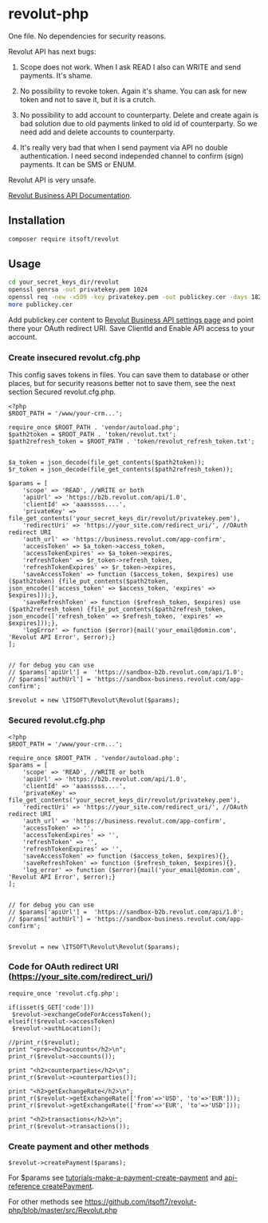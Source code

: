 # revolut-php
One file. No dependencies for security reasons.

Revolut API has next bugs:

1. Scope does not work. When I ask READ I also can WRITE and send payments. It's shame.

2. No possibility to revoke token. Again it's shame. You can ask for new token and not to save it, but it is a crutch.

3. No possibility to add account to counterparty. Delete and create again is bad solution due to old payments linked to old id of counterparty.
So we need add and delete accounts to counterparty.

4. It's really very bad that when I send payment via API no double authentication. I need second independed channel to confirm (sign) payments.
It can be SMS or ENUM.

Revolut API is very unsafe. 

[Revolut Business API Documentation](https://developer.revolut.com/docs/manage-accounts/#introduction-to-the-business-api).

## Installation

```bash
composer require itsoft/revolut
```

## Usage

```bash
cd your_secret_keys_dir/revolut
openssl genrsa -out privatekey.pem 1024
openssl req -new -x509 -key privatekey.pem -out publickey.cer -days 1825
more publickey.cer
```

Add publickey.cer content to [Revolut Business API settings page](https://business.revolut.com/settings/api) and point there your OAuth redirect URI.
Save ClientId and Enable API access to your account.

### Create insecured revolut.cfg.php
This config saves tokens in files. You can save them to database or other places, but for security reasons better not to save them, see the next section Secured revolut.cfg.php. 

```
<?php
$ROOT_PATH = '/www/your-crm...';

require_once $ROOT_PATH . 'vendor/autoload.php';
$path2token = $ROOT_PATH . 'token/revolut.txt';
$path2refresh_token = $ROOT_PATH . 'token/revolut_refresh_token.txt';


$a_token = json_decode(file_get_contents($path2token));
$r_token = json_decode(file_get_contents($path2refresh_token));

$params = [
	'scope' => 'READ', //WRITE or both
	'apiUrl' => 'https://b2b.revolut.com/api/1.0', 
	'clientId' => 'aaasssss....',
	'privateKey' => file_get_contents('your_secret_keys_dir/revolut/privatekey.pem'),
	'redirectUri' => 'https://your_site.com/redirect_uri/', //OAuth redirect URI
	'auth_url' => 'https://business.revolut.com/app-confirm', 
	'accessToken' => $a_token->access_token,
	'accessTokenExpires' => $a_token->expires,
	'refreshToken' => $r_token->refresh_token,
	'refreshTokenExpires' => $r_token->expires,
	'saveAccessToken' => function ($access_token, $expires) use ($path2token) {file_put_contents($path2token, json_encode(['access_token' => $access_token, 'expires' => $expires]));},
	'saveRefreshToken' => function ($refresh_token, $expires) use ($path2refresh_token) {file_put_contents($path2refresh_token, json_encode(['refresh_token' => $refresh_token, 'expires' => $expires]));},
	'logError' => function ($error){mail('your_email@domin.com', 'Revolut API Error', $error);}
];


// for debug you can use
// $params['apiUrl'] =  'https://sandbox-b2b.revolut.com/api/1.0';
// $params['authUrl'] = 'https://sandbox-business.revolut.com/app-confirm';

$revolut = new \ITSOFT\Revolut\Revolut($params);
```

### Secured revolut.cfg.php

```
<?php
$ROOT_PATH = '/www/your-crm...';

require_once $ROOT_PATH . 'vendor/autoload.php';
$params = [
	'scope' => 'READ', //WRITE or both
	'apiUrl' => 'https://b2b.revolut.com/api/1.0', 
	'clientId' => 'aaasssss....',
	'privateKey' => file_get_contents('your_secret_keys_dir/revolut/privatekey.pem'),
	'redirectUri' => 'https://your_site.com/redirect_uri/', //OAuth redirect URI
	'auth_url' => 'https://business.revolut.com/app-confirm', 
	'accessToken' => '',
	'accessTokenExpires' => '',
	'refreshToken' => '',
	'refreshTokenExpires' => '',
	'saveAccessToken' => function ($access_token, $expires){},
	'saveRefreshToken' => function ($refresh_token, $expires){},
	'log_error' => function ($error){mail('your_email@domin.com', 'Revolut API Error', $error);}
];


// for debug you can use
// $params['apiUrl'] =  'https://sandbox-b2b.revolut.com/api/1.0';
// $params['authUrl'] = 'https://sandbox-business.revolut.com/app-confirm';


$revolut = new \ITSOFT\Revolut\Revolut($params);
```

### Code for OAuth redirect URI (https://your_site.com/redirect_uri/)
```
require_once 'revolut.cfg.php';

if(isset($_GET['code']))
 $revolut->exchangeCodeForAccessToken();
elseif(!$revolut->accessToken)
 $revolut->authLocation();
  
//print_r($revolut);
print "<pre><h2>accounts</h2>\n";
print_r($revolut->accounts());

print "<h2>counterparties</h2>\n";
print_r($revolut->counterparties());

print "<h2>getExchangeRate</h2>\n";
print_r($revolut->getExchangeRate(['from'=>'USD', 'to'=>'EUR']));
print_r($revolut->getExchangeRate(['from'=>'EUR', 'to'=>'USD']));

print "<h2>transactions</h2>\n";
print_r($revolut->transactions());
```

### Create payment and other methods

```
$revolut->createPayment($params); 
```
For $params see [tutorials-make-a-payment-create-payment](https://developer.revolut.com/docs/manage-accounts/#tutorials-tutorials-make-a-payment-create-payment) and [api-reference createPayment](https://developer.revolut.com/api-reference/business/#operation/createPayment).

For other methods see https://github.com/itsoft7/revolut-php/blob/master/src/Revolut.php
